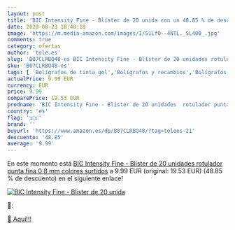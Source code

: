```yaml
---
layout: post
title: 'BIC Intensity Fine - Blíster de 20 unida con un 48.85 % de descuento'
date: 2020-08-23 18:48:18
image: 'https://m.media-amazon.com/images/I/51LfO--4NTL._SL400_.jpg'
comments: true
category: ofertas
author: 'tole.es'
slug: 'B07CLRBQ48-es BIC Intensity Fine - Blíster de 20 unidades rotulador...'
sku: 'B07CLRBQ48-es'
tags: [ 'Bolígrafos de tinta gel','Bolígrafos y recambios','Bolígrafos, lápices y útiles de escritura','Oficina y papelería','Recambios para bolígrafos y plumas','rotulador', ]
actualPrice: 9.99 EUR
currency: EUR
price: 9.99
comparePrice: 19.53 EUR
prodname: 'BIC Intensity Fine - Blíster de 20 unidades  rotulador punta fina  0 8 mm   colores surtidos'
country: 'es'
flag: '🇪🇸'
brand: ''
buyurl: 'https://www.amazon.es/dp/B07CLRBQ48/?tag=tolees-21'
descuento: '48.85'
average: '9.99'
---
```


En este momento está [BIC Intensity Fine - Blíster de 20 unidades  rotulador punta fina  0 8 mm   colores surtidos](https://www.amazon.es/dp/B07CLRBQ48/?tag=tolees-21) a 9.99 EUR (original: 19.53 EUR) (48.85 %  de descuento) en el siguiente enlace!

[![BIC Intensity Fine - Blíster de 20 unida](https://m.media-amazon.com/images/I/51LfO--4NTL._SL400_.jpg)](https://www.amazon.es/dp/B07CLRBQ48/?tag=tolees-21)

🔎:


[🛒 Aquí!!!](https://www.amazon.es/dp/B07CLRBQ48/?tag=tolees-21)
